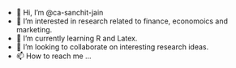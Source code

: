 - 👋 Hi, I’m @ca-sanchit-jain
- 👀 I’m interested in research related to finance, economoics and marketing. 
- 🌱 I’m currently learning R and Latex.
- 💞️ I’m looking to collaborate on interesting research ideas. 
- 📫 How to reach me ...

<!---
ca-sanchit-jain/ca-sanchit-jain is a ✨ special ✨ repository because its `README.md` (this file) appears on your GitHub profile.
You can click the Preview link to take a look at your changes.
--->
